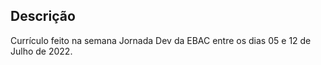 ## Descrição

Currículo feito na semana Jornada Dev da EBAC entre os dias 05 e 12 de Julho de 2022.
